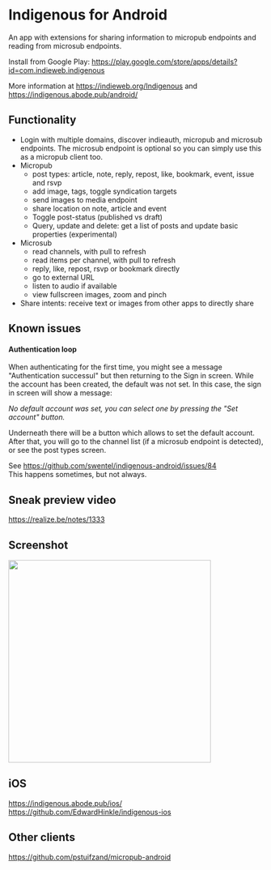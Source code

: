 # Indigenous for Android

An app with extensions for sharing information to micropub endpoints and reading from microsub endpoints.

Install from Google Play: https://play.google.com/store/apps/details?id=com.indieweb.indigenous

More information at https://indieweb.org/Indigenous and https://indigenous.abode.pub/android/

## Functionality

- Login with multiple domains, discover indieauth, micropub and microsub endpoints.
  The microsub endpoint is optional so you can simply use this as a micropub 
  client too.
- Micropub
  - post types: article, note, reply, repost, like, bookmark, event, issue and rsvp
  - add image, tags, toggle syndication targets
  - send images to media endpoint
  - share location on note, article and event
  - Toggle post-status (published vs draft)
  - Query, update and delete: get a list of posts and update basic properties (experimental)
- Microsub
  - read channels, with pull to refresh
  - read items per channel, with pull to refresh
  - reply, like, repost, rsvp or bookmark directly
  - go to external URL
  - listen to audio if available
  - view fullscreen images, zoom and pinch
- Share intents: receive text or images from other apps to directly share

## Known issues

#### Authentication loop

When authenticating for the first time, you might see a message "Authentication successul" but then returning to the Sign in screen. While the account has been created, the default was not set. In this case, the sign in screen will show a message:

*No default account was set, you can select one by pressing the "Set account" button.*

Underneath there will be a button which allows to set the default account. After that, you will go to the channel list (if a microsub endpoint is detected), or see the post types screen.

See https://github.com/swentel/indigenous-android/issues/84  
This happens sometimes, but not always.

## Sneak preview video

https://realize.be/notes/1333

## Screenshot

<img src="https://realize.be/sites/default/files/Screenshot_20180905-153456_Indigenous.jpg" width="400" />

## iOS

https://indigenous.abode.pub/ios/  
https://github.com/EdwardHinkle/indigenous-ios

## Other clients

https://github.com/pstuifzand/micropub-android
